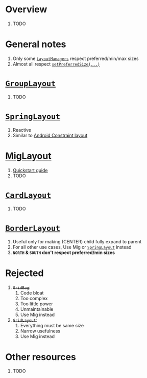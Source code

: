 # Overview
1. TODO


# General notes
1. Only some [`LayoutManagers`](https://docs.oracle.com/en/java/javase/20/docs/api/java.desktop/java/awt/LayoutManager2.html) respect preferred/min/max sizes
1. Almost all respect [`setPreferredSize(...)`](https://docs.oracle.com/en/java/javase/20/docs/api/java.desktop/java/awt/Component.html#setPreferredSize(java.awt.Dimension))


# [`GroupLayout`](https://docs.oracle.com/en/java/javase/20/docs/api/java.desktop/javax/swing/GroupLayout.html)
1. TODO


# [`SpringLayout`](https://docs.oracle.com/en/java/javase/20/docs/api/java.desktop/javax/swing/SpringLayout.html)
1. Reactive
1. Similar to [Android Constraint layout](https://developer.android.com/develop/ui/views/layout/constraint-layout)


# [MigLayout](https://www.miglayout.com/)
1. [Quickstart guide](http://www.miglayout.com/QuickStart.pdf)
1. TODO


# [`CardLayout`](https://docs.oracle.com/en/java/javase/20/docs/api/java.desktop/java/awt/CardLayout.html)
1. TODO


# [`BorderLayout`](https://docs.oracle.com/en/java/javase/20/docs/api/java.desktop/java/awt/BorderLayout.html)
1. Useful only for making (CENTER) child fully expand to parent
1. For all other use cases, Use Mig or [`SpringLayout`](https://docs.oracle.com/en/java/javase/20/docs/api/java.desktop/javax/swing/SpringLayout.html) instead
1. **`NORTH` & `SOUTH` don't respect preferred/min sizes**


# Rejected
1. ~~`GridBag`~~:
    1. Code bloat
    1. Too complex
    1. Too little power
    1. Unmaintainable
    1. Use Mig instead
1. ~~`GridLayout`~~:
    1. Everything must be same size
    1. Narrow usefulness
    1. Use Mig instead


# Other resources
1. TODO
